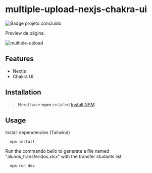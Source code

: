 # multiple-upload-nexjs-chakra-ui

![Badge projeto concluido](https://img.shields.io/badge/Status-Projeto%20concluido-blue)

Preview da página.

![multiple-upload](https://user-images.githubusercontent.com/59937924/190949454-15bc7be3-6f2d-46c5-ba99-e98dcd87c45c.png)

## Features

- Nextjs
- Chakra UI

## Installation

> Need have **npm** installed [Install NPM](https://nodejs.org/en/)

## Usage

Install dependencies (Tailwind)

```
  npm install
```

Run the commando bello to generate a file named "alunos_transferidos.xlsx" with the transfer studants list

```
  npm run dev
```
